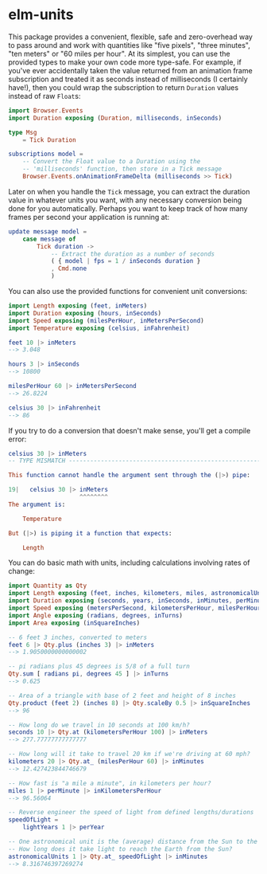 # elm-units

This package provides a convenient, flexible, safe and zero-overhead way to pass
around and work with quantities like "five pixels", "three minutes", "ten
meters" or "60 miles per hour". At its simplest, you can use the provided types
to make your own code more type-safe. For example, if you've ever accidentally
taken the value returned from an animation frame subscription and treated it as
seconds instead of milliseconds (I certainly have!), then you could wrap the
subscription to return `Duration` values instead of raw `Float`s:

```elm
import Browser.Events
import Duration exposing (Duration, milliseconds, inSeconds)

type Msg
    = Tick Duration

subscriptions model =
    -- Convert the Float value to a Duration using the
    -- 'milliseconds' function, then store in a Tick message
    Browser.Events.onAnimationFrameDelta (milliseconds >> Tick)
```

Later on when you handle the `Tick` message, you can extract the duration value
in whatever units you want, with any necessary conversion being done for you
automatically. Perhaps you want to keep track of how many frames per second your
application is running at:

```elm
update message model =
    case message of
        Tick duration ->
            -- Extract the duration as a number of seconds
            ( { model | fps = 1 / inSeconds duration }
            , Cmd.none
            )
```

You can also use the provided functions for convenient unit conversions:

```elm
import Length exposing (feet, inMeters)
import Duration exposing (hours, inSeconds)
import Speed exposing (milesPerHour, inMetersPerSecond)
import Temperature exposing (celsius, inFahrenheit)

feet 10 |> inMeters
--> 3.048

hours 3 |> inSeconds
--> 10800

milesPerHour 60 |> inMetersPerSecond
--> 26.8224

celsius 30 |> inFahrenheit
--> 86
```

If you try to do a conversion that doesn't make sense, you'll get a compile
error:

```elm
celsius 30 |> inMeters
-- TYPE MISMATCH ----------------------------------------------------------- elm

This function cannot handle the argument sent through the (|>) pipe:

19|   celsius 30 |> inMeters
                    ^^^^^^^^
The argument is:

    Temperature

But (|>) is piping it a function that expects:

    Length
```

You can do basic math with units, including calculations involving rates of
change:

```elm
import Quantity as Qty
import Length exposing (feet, inches, kilometers, miles, astronomicalUnits, lightYears, inMeters)
import Duration exposing (seconds, years, inSeconds, inMinutes, perMinute, perYear)
import Speed exposing (metersPerSecond, kilometersPerHour, milesPerHour, inMetersPerSecond, inKilometersPerHour)
import Angle exposing (radians, degrees, inTurns)
import Area exposing (inSquareInches)

-- 6 feet 3 inches, converted to meters
feet 6 |> Qty.plus (inches 3) |> inMeters
--> 1.9050000000000002

-- pi radians plus 45 degrees is 5/8 of a full turn
Qty.sum [ radians pi, degrees 45 ] |> inTurns
--> 0.625

-- Area of a triangle with base of 2 feet and height of 8 inches
Qty.product (feet 2) (inches 8) |> Qty.scaleBy 0.5 |> inSquareInches
--> 96

-- How long do we travel in 10 seconds at 100 km/h?
seconds 10 |> Qty.at (kilometersPerHour 100) |> inMeters
--> 277.77777777777777

-- How long will it take to travel 20 km if we're driving at 60 mph?
kilometers 20 |> Qty.at_ (milesPerHour 60) |> inMinutes
--> 12.427423844746679

-- How fast is "a mile a minute", in kilometers per hour?
miles 1 |> perMinute |> inKilometersPerHour
--> 96.56064

-- Reverse engineer the speed of light from defined lengths/durations
speedOfLight =
    lightYears 1 |> perYear

-- One astronomical unit is the (average) distance from the Sun to the Earth
-- How long does it take light to reach the Earth from the Sun?
astronomicalUnits 1 |> Qty.at_ speedOfLight |> inMinutes
--> 8.316746397269274
```
